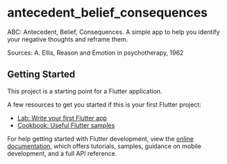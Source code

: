 # antecedent_belief_consequences

ABC: Antecedent, Belief, Consequences.
A simple app to help you identify your negative thoughts and reframe them.

Sources: A. Ellis, Reason and Emotion in psychotherapy, 1962

## Getting Started

This project is a starting point for a Flutter application.

A few resources to get you started if this is your first Flutter project:

- [Lab: Write your first Flutter app](https://docs.flutter.dev/get-started/codelab)
- [Cookbook: Useful Flutter samples](https://docs.flutter.dev/cookbook)

For help getting started with Flutter development, view the
[online documentation](https://docs.flutter.dev/), which offers tutorials,
samples, guidance on mobile development, and a full API reference.
